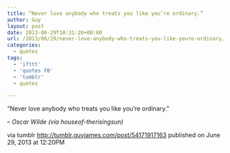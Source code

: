 ```yaml
---
title: “Never love anybody who treats you like you’re ordinary.”
author: Guy
layout: post
date: 2013-06-29T10:31:20+00:00
url: /2013/06/29/never-love-anybody-who-treats-you-like-youre-ordinary/
categories:
  - quotes
tags:
  - 'ifttt'
  - 'quotes FB'
  - 'tumblr'
  - quotes

---
```

“Never love anybody who treats you like you’re ordinary.”

&#8211; _Oscar Wilde (via houseof-therisingsun)_

via tumblr http://tumblr.guyjames.com/post/54171917163 published on June 29, 2013 at 12:20PM